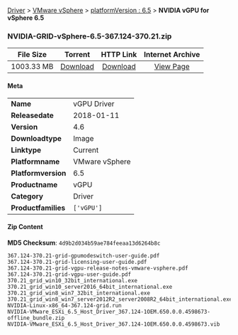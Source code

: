 
[Driver](/README.md)  >  [VMware vSphere](/index/Driver/VMware_vSphere.md)  >  [platformVersion : 6.5](/index/Driver/VMware_vSphere/6.5.md)  >  **NVIDIA vGPU for vSphere 6.5**


### NVIDIA-GRID-vSphere-6.5-367.124-370.21.zip

| **File Size** | **Torrent**  | **HTTP Link** | **Internet Archive** |
|:-------------:|:------------:|:-------------:|:--------------------:|
| 1003.33 MB |  [Download](https://archive.org/download/nvgpu_NVIDIA-GRID-vSphere-6.5-367.124-370.21.zip_4n7xogqa/nvgpu_NVIDIA-GRID-vSphere-6.5-367.124-370.21.zip_4n7xogqa_archive.torrent)       | [Download](https://archive.org/compress/nvgpu_NVIDIA-GRID-vSphere-6.5-367.124-370.21.zip_4n7xogqa) | [View Page](https://archive.org/details/nvgpu_NVIDIA-GRID-vSphere-6.5-367.124-370.21.zip_4n7xogqa)       |

#### Meta

<table>
<tr><td><strong>Name</strong></td><td>vGPU Driver</td></tr>
<tr><td><strong>Releasedate</strong></td><td>2018-01-11</td></tr>
<tr><td><strong>Version</strong></td><td>4.6</td></tr>
<tr><td><strong>Downloadtype</strong></td><td>Image</td></tr>
<tr><td><strong>Linktype</strong></td><td>Current</td></tr>
<tr><td><strong>Platformname</strong></td><td>VMware vSphere</td></tr>
<tr><td><strong>Platformversion</strong></td><td>6.5</td></tr>
<tr><td><strong>Productname</strong></td><td>vGPU</td></tr>
<tr><td><strong>Category</strong></td><td>Driver</td></tr>
<tr><td><strong>Productfamilies</strong></td><td><code>['vGPU']</code></td></tr>
</table>

#### Zip Content

**MD5 Checksum**: `4d9b2d034b59ae784feeaa13d6264b8c`

```text
367.124-370.21-grid-gpumodeswitch-user-guide.pdf
367.124-370.21-grid-licensing-user-guide.pdf
367.124-370.21-grid-vgpu-release-notes-vmware-vsphere.pdf
367.124-370.21-grid-vgpu-user-guide.pdf
370.21_grid_win10_32bit_international.exe
370.21_grid_win10_server2016_64bit_international.exe
370.21_grid_win8_win7_32bit_international.exe
370.21_grid_win8_win7_server2012R2_server2008R2_64bit_international.exe
NVIDIA-Linux-x86_64-367.124-grid.run
NVIDIA-VMware_ESXi_6.5_Host_Driver_367.124-1OEM.650.0.0.4598673-offline_bundle.zip
NVIDIA-VMware_ESXi_6.5_Host_Driver_367.124-1OEM.650.0.0.4598673.vib
```